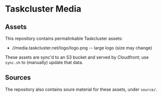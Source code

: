 # Taskcluster Media

## Assets

This repository contains permalinkable Taskcluster assets:

 * //media.taskcluster.net/logo/logo.png -- large logo (size may change)

These assets are sync'd to an S3 bucket and served by Cloudfront; use `sync.sh` to (manually) update that data.

## Sources

The repository also contains soure material for these assets, under `source/`.
